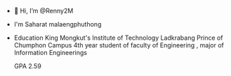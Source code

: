 - 👋 Hi, I’m @Renny2M

- I'm Saharat malaengphuthong

- Education
   King Mongkut's Institute of Technology Ladkrabang Prince of Chumphon Campus
   4th year student of faculty of Engineering , major of Information Engineerings
   
   GPA 2.59

